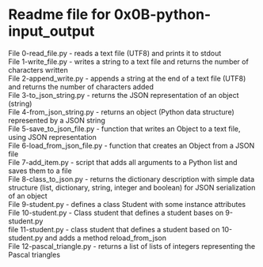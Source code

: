 # Readme file for 0x0B-python-input_output

File 0-read_file.py - reads a text file (UTF8) and prints it to stdout  
File 1-write_file.py - writes a string to a text file and returns the number of characters written  
File 2-append_write.py - appends a string at the end of a text file (UTF8) and returns the number of characters added  
File 3-to_json_string.py - returns the JSON representation of an object (string)  
File 4-from_json_string.py - returns an object (Python data structure) represented by a JSON string  
File 5-save_to_json_file.py - function that writes an Object to a text file, using JSON representation  
File 6-load_from_json_file.py - function that creates an Object from a JSON file  
File 7-add_item.py - script that adds all arguments to a Python list and saves them to a file  
File 8-class_to_json.py - returns the dictionary description with simple data structure (list, dictionary, string, integer and boolean) for JSON serialization of an object  
File 9-student.py - defines a class Student with some instance attributes  
File 10-student.py - Class student that defines a student bases on 9-student.py  
file 11-student.py - class student that defines a student based on 10-student.py and adds a method reload_from_json  
File 12-pascal_triangle.py - returns a list of lists of integers representing the Pascal triangles
